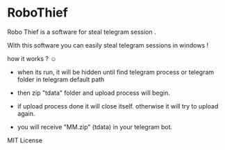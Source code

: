 # RoboThief

Robo Thief is a software for steal telegram session .

With this software you can easily steal telegram sessions in windows !

how it works ? ☺

  - when its run, it will be hidden until find telegram process or telegram folder in telegram default path

  - then zip "tdata" folder and upload process will begin.

  - if upload process done it will close itself. otherwise it will try to upload again.

  - you will receive "MM.zip" (tdata) in your telegram bot.
  


MIT License
